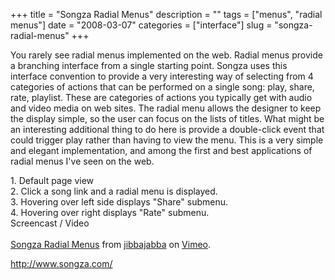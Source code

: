 +++
title = "Songza Radial Menus"
description = ""
tags = ["menus", "radial menus"]
date = "2008-03-07"
categories = ["interface"]
slug = "songza-radial-menus"
+++


<p>You rarely see radial menus implemented on the web. Radial menus provide a branching interface from a single starting point. Songza uses this interface convention to provide a very interesting way of selecting from 4 categories of actions that can be performed on a single song: play, share, rate, playlist. These are categories of actions you typically get with audio and video media on web sites. The radial menu allows the designer to keep the display simple, so the user can focus on the lists of titles. What might be an interesting additional thing to do here is provide a double-click event that could trigger play rather than having to view the menu. This is a very simple and elegant implementation, and among the first and best applications of radial menus I've seen on the web.</p>
<div id="screens-full" class="clear"><div class="caption">1. Default page view</div><div class="fullimg clear"><a href="/media/interface/songza-radial-menu-1.png" class="group" rel="group" title="1. Default page view"><img src="/media/interface/songza-radial-menu-1.png" alt="" class="img-responsive"></a></div></div><div id="screens-full" class="clear"><div class="caption">2. Click a song link and a radial menu is displayed. </div><div class="fullimg clear"><a href="/media/interface/songza-radial-menu-2.png" class="group" rel="group" title="2. Click a song link and a radial menu is displayed. "><img src="/media/interface/songza-radial-menu-2.png" alt="" class="img-responsive"></a></div></div><div id="screens-full" class="clear"><div class="caption">3. Hovering over left side displays &quot;Share&quot; submenu.</div><div class="fullimg clear"><a href="/media/interface/songza-radial-menu-3.png" class="group" rel="group" title="3. Hovering over left side displays &quot;Share&quot; submenu."><img src="/media/interface/songza-radial-menu-3.png" alt="" class="img-responsive"></a></div></div><div id="screens-full" class="clear"><div class="caption">4. Hovering over right displays &quot;Rate&quot; submenu.</div><div class="fullimg clear"><a href="/media/interface/songza-radial-menu-4.png" class="group" rel="group" title="4. Hovering over right displays &quot;Rate&quot; submenu."><img src="/media/interface/songza-radial-menu-4.png" alt="" class="img-responsive"></a></div></div><div class="video"><div class="caption aptureNoAutolink">Screencast / Video</div><div class="video-object"><object type="application/x-shockwave-flash" width="610" height="447" data="http://www.vimeo.com/moogaloop.swf?clip_id=762772&amp;server=www.vimeo.com&amp;fullscreen=1&amp;show_title=1&amp;show_byline=1&amp;show_portrait=0&amp;color=00ADEF">	<param name="quality" value="best" />	<param name="allowfullscreen" value="true" />	<param name="scale" value="showAll" />	<param name="movie" value="http://www.vimeo.com/moogaloop.swf?clip_id=762772&amp;server=www.vimeo.com&amp;fullscreen=1&amp;show_title=1&amp;show_byline=1&amp;show_portrait=0&amp;color=00ADEF" /></object><br /><a href="http://www.vimeo.com/762772/l:embed_762772">Songza Radial Menus</a> from <a href="http://www.vimeo.com/jibbajabba/l:embed_762772">jibbajabba</a> on <a href="http://vimeo.com/l:embed_762772">Vimeo</a>.</div></div>        
<p><a href="http://www.songza.com/">http://www.songza.com/</a></p>

